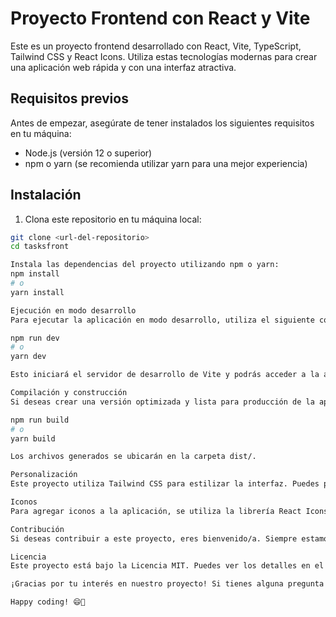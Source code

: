 # Proyecto Frontend con React y Vite

Este es un proyecto frontend desarrollado con React, Vite, TypeScript, Tailwind CSS y React Icons. Utiliza estas tecnologías modernas para crear una aplicación web rápida y con una interfaz atractiva.

## Requisitos previos

Antes de empezar, asegúrate de tener instalados los siguientes requisitos en tu máquina:

- Node.js (versión 12 o superior)
- npm o yarn (se recomienda utilizar yarn para una mejor experiencia)

## Instalación

1. Clona este repositorio en tu máquina local:

```bash
git clone <url-del-repositorio>
cd tasksfront

Instala las dependencias del proyecto utilizando npm o yarn:
npm install
# o
yarn install

Ejecución en modo desarrollo
Para ejecutar la aplicación en modo desarrollo, utiliza el siguiente comando:

npm run dev
# o
yarn dev

Esto iniciará el servidor de desarrollo de Vite y podrás acceder a la aplicación en http://localhost:3000.

Compilación y construcción
Si deseas crear una versión optimizada y lista para producción de la aplicación, puedes utilizar el siguiente comando:

npm run build
# o
yarn build

Los archivos generados se ubicarán en la carpeta dist/.

Personalización
Este proyecto utiliza Tailwind CSS para estilizar la interfaz. Puedes personalizar los estilos modificando los archivos en la carpeta src/styles/.

Iconos
Para agregar iconos a la aplicación, se utiliza la librería React Icons. Puedes encontrar una lista de iconos disponibles en su documentación y agregarlos fácilmente a tus componentes.

Contribución
Si deseas contribuir a este proyecto, eres bienvenido/a. Siempre estamos abiertos a nuevas ideas, correcciones de errores y mejoras. Por favor, sigue las directrices de contribución en el archivo CONTRIBUTING.md.

Licencia
Este proyecto está bajo la Licencia MIT. Puedes ver los detalles en el archivo LICENSE.

¡Gracias por tu interés en nuestro proyecto! Si tienes alguna pregunta o sugerencia, no dudes en abrir un issue o contactar al equipo de desarrollo.

Happy coding! 😄🚀


